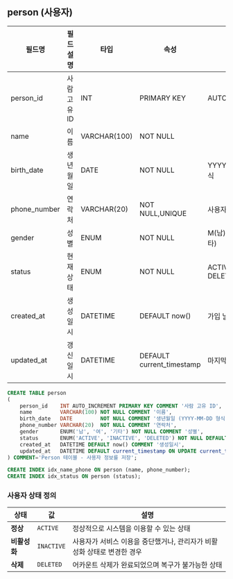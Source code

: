 ## person (사용자)

| 필드명          | 필드 설명    | 타입           | 속성                        | 코멘트                       | 비고  |
|--------------|----------|--------------|---------------------------|---------------------------|-----|
| person_id    | 사람 고유 ID | INT          | PRIMARY KEY               | AUTO_INCREMENT            | 식별자 |
| name         | 이름       | VARCHAR(100) | NOT NULL                  |                           |     |
| birth_date   | 생년월일     | DATE         | NOT NULL                  | YYYY-MM-DD 형식             |     |
| phone_number | 연락처      | VARCHAR(20)  | NOT NULL,UNIQUE           | 사용자 전화번호                  |     |
| gender       | 성별       | ENUM         | NOT NULL                  | M(남), F(여), U(기타)         |     |
| status       | 현재 상태    | ENUM         | NOT NULL                  | ACTIVE, INACTIVE, DELETED |     |
| created_at   | 생성일시     | DATETIME     | DEFAULT now()             | 가입 날짜                     |     |
| updated_at   | 갱신일시     | DATETIME     | DEFAULT current_timestamp | 마지막 정보 수정 기록              |     |

```sql
CREATE TABLE person
(
    person_id    INT AUTO_INCREMENT PRIMARY KEY COMMENT '사람 고유 ID',
    name         VARCHAR(100) NOT NULL COMMENT '이름',
    birth_date   DATE         NOT NULL COMMENT '생년월일 (YYYY-MM-DD 형식)',
    phone_number VARCHAR(20)  NOT NULL COMMENT '연락처',
    gender       ENUM('남', '여', '기타') NOT NULL COMMENT '성별',
    status       ENUM('ACTIVE', 'INACTIVE', 'DELETED') NOT NULL DEFAULT 'ACTIVE' COMMENT '현재 상태 (정상, 비활성화, 삭제)',
    created_at   DATETIME DEFAULT now() COMMENT '생성일시',
    updated_at   DATETIME DEFAULT current_timestamp ON UPDATE current_timestamp COMMENT '갱신일시'
) COMMENT='Person 테이블 - 사용자 정보를 저장';

CREATE INDEX idx_name_phone ON person (name, phone_number);
CREATE INDEX idx_status ON person (status);
```

### 사용자 상태 정의

| **상태**   | **값**      | **설명**                                   |
|----------|------------|------------------------------------------|
| **정상**   | `ACTIVE`   | 정상적으로 시스템을 이용할 수 있는 상태                   |
| **비활성화** | `INACTIVE` | 사용자가 서비스 이용을 중단했거나, 관리자가 비활성화 상태로 변경한 경우 |
| **삭제**   | `DELETED`  | 어카운트 삭제가 완료되었으며 복구가 불가능한 상태              |
